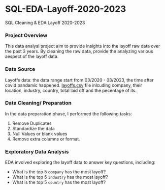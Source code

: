 # SQL-EDA-Layoff-2020-2023
SQL Cleaning &amp; EDA Layoff 2020-2023


### Project Overview

This data analysi project aim to provide insights into the layoff raw data over the past 3 years. By cleaning the raw data, provide the analyzing various aespect of the layoff data.

### Data Source

Layoffs data: the data range start from 03/2020 - 03/2023, the time after covid pandamic happened. [layoffs.csv](https://github.com/Nichol2th/SQL-EDA-Layoff-2020-2023/blob/main/layoffs.csv) file inlcuding company, their location, industry, country, total laid off and the pecentage of its. 


### Data Cleaning/ Preparation

In the data preparation phase, I performed the following tasks:

1. Remove Duplicates
2. Standardize the data 
3. Null Values or blank values
4. Remove extra columns or format.


### Exploratory Data Analysis

EDA involved exploring the layoff data to answer key questions, including:

- What is the top 5 `company` has the most layoff?
- What is the top 5 `industry` has the most layoff?
- What is the top 5 `country` has the most layoff?





